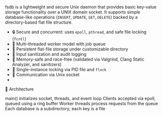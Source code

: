 fsdb is a lightweight and secure Unix daemon that provides basic key-value storage functionality over a UNIX domain socket. 
It supports simple database-like operations (`INSERT`, `UPDATE`, `GET`, `DELETE`) backed by a directory-based flat file structure.

- 🔒 Secure and concurrent: uses `epoll`, `pthread`, and safe file locking (`fcntl`)
- 🚦 Multi-threaded worker model with job queue
- 📁 Persistent flat-file storage under customizable directory
- 🧼 Input sanitization and audit logging
- 🧠 Memory-safe and race-free (validated via Valgrind, Clang Static Analyzer, and sanitizers)
- 🔐 Single-instance locking via PID file and `flock`
- 🔌 Communication via Unix socket
- 
🧱 Architecture

main() initializes socket, threads, and event loop
Clients accepted via epoll, queued using a ring buffer
Worker threads process requests from the queue
Each database is a subdirectory; each key is a file


